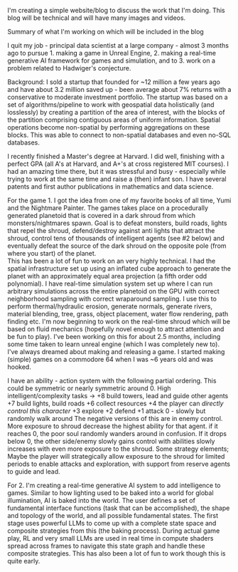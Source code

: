 I'm creating a simple website/blog to discuss the work that I'm doing. This blog will be technical and will have many images and videos.  

Summary of what I'm working on which will be included in the blog

I quit my job - principal data scientist at a large company - almost 3 months ago to pursue 1. making a game in Unreal Engine, 2. making a real-time generative AI framework for games and simulation, and to 3. work on a problem related to Hadwiger's conjecture.  

Background: I sold a startup that founded for ~12 million a few years ago and have about 3.2 million saved up - been average about 7% returns with a conservative to moderate investment portfolio. The startup was based on a set of algorithms/pipeline to work with geospatial data holistically (and losslessly) by creating a partition of the area of interest, with the blocks of the partition comprising contiguous areas of uniform information. Spatial operations become non-spatial by performing aggregations on these blocks. This was able to connect to non-spatial databases and even no-SQL databases. 

I recently finished a Master's degree at Harvard. I did well, finishing with a perfect GPA (all A's at Harvard, and A+'s at cross registered MIT courses). I had an amazing time there, but it was stressful and busy - especially while trying to work at the same time and raise a (then) infant son.  I have several patents and first author publications in mathematics and data science.  

For the game 1. I got the idea from one of my favorite books of all time, Yumi and the Nightmare Painter. The games takes place on a procedurally generated planetoid that is covered in a dark shroud from which monsters/nightmares spawn. Goal is to defeat monsters, build roads, lights that repel the shroud, defend/destroy against anti lights that attract the shroud, control tens of thousands of intelligent agents (see #2 below) and eventually defeat the source of the dark shroud on the opposite pole (from where you start) of the planet.  
This has been a lot of fun to work on an very highly technical. I had the spatial infrastructure set up using an inflated cube approach to generate the planet with an approximately equal area projection (a fifth order odd polynomial). I have real-time simulation system set up where I can run arbitrary simulations across the entire planetoid on the GPU with correct neighborhood sampling with correct wraparound sampling. I use this to perform thermal/hydraulic erosion, generate normals, generate rivers, material blending, tree, grass, object placement, water flow rendering, path finding etc. I'm now beginning to work on the real-time shroud which will be based on fluid mechanics (hopefully novel enough to attract attention and be fun to play). I've been working on this for about 2.5 months, including some time taken to learn unreal engine (which I was completely new to).  I've always dreamed about making and releasing a game. I started making (simple) games on a commodore 64 when I was ~6 years old and was hooked. 

I have an ability - action system with the following partial ordering. This could be symmetric or nearly symmetric around 0. High intelligent/complexity tasks -> +8 build towers, lead and guide other agents +7 build lights, build roads +6 collect resources +4 the player can *directly control this character* +3 explore +2 defend +1 attack 0 - slowly but randomly walk around The negative versions of this are in enemy control. More exposure to shroud decrease the highest ability for that agent. if it reaches 0, the poor soul randomly wanders around in confusion. If it drops below 0, the other side/enemy slowly gains control with abilities slowly increases with even more exposure to the shroud. Some strategy elements; Maybe the player will strategically allow exposure to the shroud for limited periods to enable attacks and exploration, with support from reserve agents to guide and lead.

For 2. I'm creating a real-time generative AI system to add intelligence to games. Similar to how lighting used to be baked into a world for global illumination, AI is baked into the world. The user defines a set of fundamental interface functions (task that can be accomplished), the shape and topology of the world, and all possible fundamental states. The first stage uses powerful LLMs to come up with a complete state space and composite strategies from this (the baking process). During actual game play, RL and very small LLMs are used in real time in compute shaders spread across frames to navigate this state graph and handle these composite strategies. This has also been a lot of fun to work though this is quite early. 